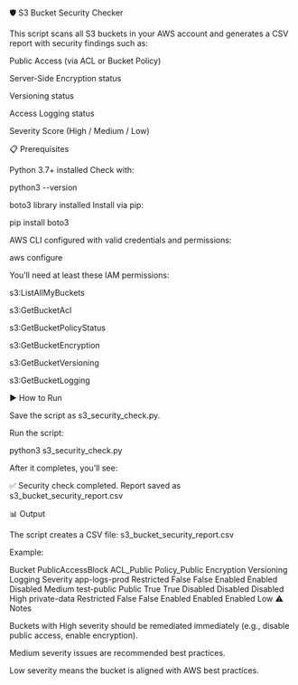 🛡️ S3 Bucket Security Checker

This script scans all S3 buckets in your AWS account and generates a CSV report with security findings such as:

Public Access (via ACL or Bucket Policy)

Server-Side Encryption status

Versioning status

Access Logging status

Severity Score (High / Medium / Low)

📋 Prerequisites

Python 3.7+ installed
Check with:

python3 --version


boto3 library installed
Install via pip:

pip install boto3


AWS CLI configured with valid credentials and permissions:

aws configure


You’ll need at least these IAM permissions:

s3:ListAllMyBuckets

s3:GetBucketAcl

s3:GetBucketPolicyStatus

s3:GetBucketEncryption

s3:GetBucketVersioning

s3:GetBucketLogging

▶️ How to Run

Save the script as s3_security_check.py.

Run the script:

python3 s3_security_check.py


After it completes, you’ll see:

✅ Security check completed. Report saved as s3_bucket_security_report.csv

📊 Output

The script creates a CSV file: s3_bucket_security_report.csv

Example:

Bucket	PublicAccessBlock	ACL_Public	Policy_Public	Encryption	Versioning	Logging	Severity
app-logs-prod	Restricted	False	False	Enabled	Enabled	Disabled	Medium
test-public	Public	True	True	Disabled	Disabled	Disabled	High
private-data	Restricted	False	False	Enabled	Enabled	Enabled	Low
⚠️ Notes

Buckets with High severity should be remediated immediately (e.g., disable public access, enable encryption).

Medium severity issues are recommended best practices.

Low severity means the bucket is aligned with AWS best practices.
